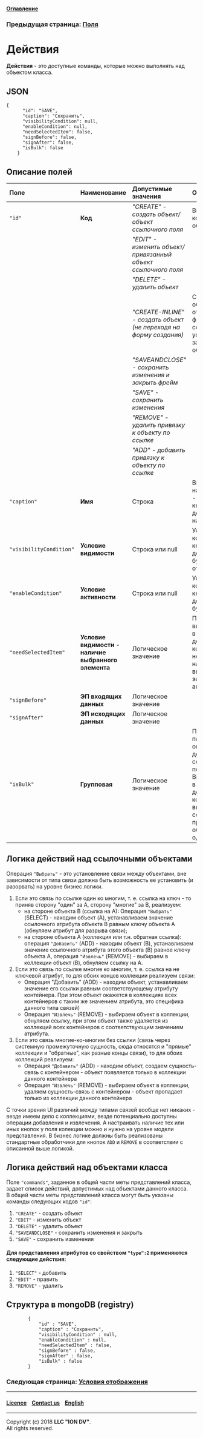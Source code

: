 #### [Оглавление](/docs/ru/index.md)

### Предыдущая страница: [Поля](fields.md)

# Действия

**Действия** - это доступные команды, которые можно выполнять над объектом класса.

## JSON
```
{
      "id": "SAVE",
      "caption": "Сохранить",
      "visibilityCondition": null,
      "enableCondition": null,
      "needSelectedItem": false,
      "signBefore": false,
      "signAfter": false,
      "isBulk": false
    }
```
## Описание полей

| Поле                    | Наименование                                | Допустимые значения                                           | Описание                                                                                                                                                     |
|:------------------------|:----------------------------------------------------|:--------------------------------------------------------------|:-------------------------------------------------------------------------------------------------------------------------------------------------------------|
| `"id"`                  | **Код**                                             | _"CREATE" - создать объект/объект ссылочного поля_            | Внутренний код действия с объектом.                                                                                                                          |
|                         |                                                     |_"EDIT" - изменить объект/привязанный объект ссылочного поля_ |                                                                                                                                                              |
|                         |                                                     |_"DELETE" - удалить объект_                                   |                                                                                                                                                              |
|                         |                                                     |_"CREATE-INLINE" - создать объект (не переходя на форму создания)_                 | Создание объекта без открытия формы создания, для ускорения заведения объектов.
|                         |                                                 |_"SAVEANDCLOSE" - сохранить изменения и закрыть фрейм_        |                                                                                                                                                              |
|                         |                                                     |_"SAVE" - сохранить изменения_                                |                                                                                                                                                              |
|                         |                                                     |_"REMOVE" - удалить привязку к объекту по ссылке_             |                                                                                                                                                              |
|                         |                                                     |_"ADD" - добавить привязку к объекту по ссылке_               |                                                                                                                                                              |
| `"caption"`             | **Имя**                                             | Строка                                                        | Видимое наименование - подпись на кнопке действия (при наличии).                                                                                             |
| `"visibilityCondition"` | **Условие видимости**                               | Строка или null                                               | Условие, при котором кнопка действия будет отображена.                                                                                                       |
| `"enableCondition"`     | **Условие активности**                              | Строка или null                                               | Условие, при котором кнопка действия будет активна.                                                                                                          |
| `"needSelectedItem"`    | **Условие видимости - наличие выбранного элемента** | Логическое значение                                                       | Поле выставляется в true для действий, которым необходимо наличие выбранного элемента для активации.                                                         |
| `"signBefore"`          | **ЭП входящих данных**                              | Логическое значение                                                       |                                                                                                                                                              |
| `"signAfter"`           | **ЭП исходящих данных**                             | Логическое значение                                                       |                                                                                                                                                              |
| `"isBulk"`              | **Групповая**                                       | Логическое значение                                                       | Признак пакетной операции, для действий ссылочных полей. Выставляется в true для действий, которые выполняются со всеми привязанными объектами одновременно. |

## Логика действий над ссылочными объектами

Операция `"Выбрать"` - это установление связи между объектами, вне зависимости от типа связи должна быть возможность ее установить (и разорвать) на уровне бизнес логики.
1. Если это связь по ссылке один ко многим, т. е. ссылка на ключ - то приняв сторону "один" за A, сторону "многие" за B, реализуем:
   * на стороне объекта B (ссылка на A): Операция `"Выбрать"` (SELECT) - находим объект (A), устанавливаем значение ссылочного атрибута объекта B равным ключу объекта A (обнуляем атрибут для разрыва связи);
   * на стороне объекта A (коллекция или т.н. обратная ссылка): операция `"Добавить"` (ADD) - находим объект (B), устанавливаем значение ссылочного атрибута этого объекта (B) равное ключу объекта A, операция `"Извлечь"` (REMOVE) - выбираем в коллекции объект (B), обнуляем ссылку на A.
2. Если это связь по ссылке многие ко многим, т. е. ссылка на не ключевой атрибут, то для обоих концов коллекции реализуем связи:
   * Операция "Добавить" (ADD) - находим объект, устанавливаем значение его ссылки равным соответствующему атрибуту контейнера. При этом объект окажется в коллекциях всех контейнеров с таким же значением атрибута, это специфика данного типа связей)
   * Операция `"Извлечь"` (REMOVE) - выбираем объект в коллекции, обнуляем ссылку, при этом объект также удаляется из коллекций всех контейнеров с соответствующим значением атрибута.
3. Если это связь многие-ко-многим без ссылки (связь через системную промежуточную сущность, сюда относятся и "прямые" коллекции и "обратные", как разные концы связи), то для обоих коллекций реализуем:
   * Операция `"Добавить"` (ADD) - находим объект, создаем сущность-связь с контейнером - объект появляется только в коллекции данного контейнера
   * Операция `"Извлечь"` (REMOVE) - выбираем объект в коллекции, удаляем сущность-связь с контейнером - объект пропадает только из коллекции данного контейнера  

С точки зрения UI различий между типами связей вообще нет никаких - везде имеем дело с коллекциями, везде потенциально доступны операции добавления и извлечения. А настраивать наличие тех или иных кнопок у поля колекции можно и нужно на уровне модели представления. В бизнес логике должны быть реализованы стандартные обработчики для кнопок `ADD` и `REMOVE` в соответствии с описанной выше логикой.

## Логика действий над объектами класса

Поле `"commands"`, заданное в общей части меты представлений класса, задает список действий, допустимых над объектами данного класса.  
В общей части меты представлений класса могут быть указаны команды следующих кодов `"id"`: 

1. `"CREATE"` - создать объект
2. `"EDIT"` - изменить объект
3. `"DELETE"` - удалить объект
4. `"SAVEANDCLOSE"` - сохранить изменения и закрыть 
5. `"SAVE"` - сохранить изменения 

#### Для представления атрибутов со свойством `"type":2` применяются следующие действия:

1. `"SELECT"` - добавить
2. `"EDIT"` - править
3. `"REMOVE"` - удалить

## Структура в mongoDB (registry)
```
        {
            "id" : "SAVE",
            "caption" : "Сохранить",
            "visibilityCondition" : null,
            "enableCondition" : null,
            "needSelectedItem" : false,
            "signBefore" : false,
            "signAfter" : false,
            "isBulk" : false
        }
```

### Следующая страница: [Условия отображения](visibility.md) 

--------------------------------------------------------------------------  


 #### [Licence](/LICENSE) &ensp;  [Contact us](https://iondv.com/portal/contacts) &ensp;  [English](/docs/en/2_system_description/metadata_structure/meta_view/commands.md)   &ensp;
<div><img src="https://mc.iondv.com/watch/local/docs/framework" style="position:absolute; left:-9999px;" height=1 width=1 alt="iondv metrics"></div>         



--------------------------------------------------------------------------  

Copyright (c) 2018 **LLC "ION DV"**.  
All rights reserved. 
